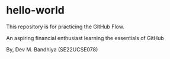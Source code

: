 # hello-world
This repository is for practicing the GitHub Flow.

An aspiring financial enthusiast learning the essentials of GitHub

By,
Dev M. Bandhiya
(SE22UCSE078)

